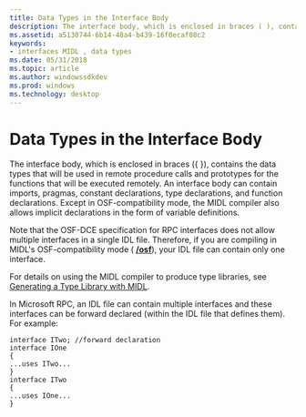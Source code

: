 ```yaml
---
title: Data Types in the Interface Body
description: The interface body, which is enclosed in braces ( ), contains the data types that will be used in remote procedure calls and prototypes for the functions that will be executed remotely.
ms.assetid: a5130744-6b14-48a4-b439-16f0ecaf08c2
keywords:
- interfaces MIDL , data types
ms.date: 05/31/2018
ms.topic: article
ms.author: windowssdkdev
ms.prod: windows
ms.technology: desktop
---
```


# Data Types in the Interface Body

The interface body, which is enclosed in braces ({ }), contains the data types that will be used in remote procedure calls and prototypes for the functions that will be executed remotely. An interface body can contain imports, pragmas, constant declarations, type declarations, and function declarations. Except in OSF-compatibility mode, the MIDL compiler also allows implicit declarations in the form of variable definitions.

Note that the OSF-DCE specification for RPC interfaces does not allow multiple interfaces in a single IDL file. Therefore, if you are compiling in MIDL's OSF-compatibility mode ( [**/osf**](-osf.md)), your IDL file can contain only one interface.

For details on using the MIDL compiler to produce type libraries, see [Generating a Type Library with MIDL](generating-a-type-library-with-midl-2.md).

In Microsoft RPC, an IDL file can contain multiple interfaces and these interfaces can be forward declared (within the IDL file that defines them). For example:

``` syntax
interface ITwo; //forward declaration
interface IOne 
{
...uses ITwo...
}
interface ITwo 
{
...uses IOne...
}
```

 

 




